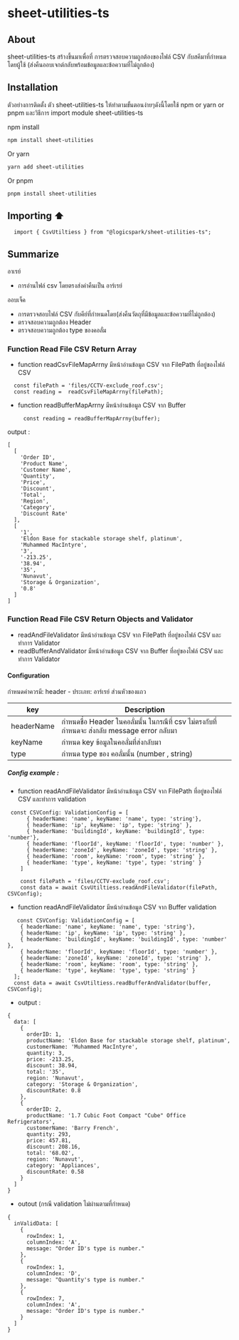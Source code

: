 # sheet-utilities-ts

## About
sheet-utilities-ts สร้างขึ้นมาเพื่อที่ การตรวจสอบความถูกต้องของไฟล์ CSV กับสคีมาที่กำหนดโดยผู้ใช้ (ส่งคืนออบเจกต์กลับพร้อมข้อมูลและข้อความที่ไม่ถูกต้อง)


## Installation

ตัวอย่างการติดตั้ง ตัว sheet-utilities-ts ให้ทำตามขั้นตอนง่ายๆดังนี้โดยใช้ npm or yarn or pnpm และวิธีการ import module sheet-utilities-ts

npm install

```bash
npm install sheet-utilities
```

Or yarn

```bash
yarn add sheet-utilities
```

Or pnpm

```bash
pnpm install sheet-utilities
```


## Importing ⬆
```
  import { CsvUtiltiess } from "@logicspark/sheet-utilities-ts";
```



## Summarize
อาเรย์
 - การอ่านไฟล์ csv โดยตรงส่งค่าคืนเป็น อาร์เรย์

ออบเจ็ค
 - การตรวจสอบไฟล์ CSV กับคีย์ที่กำหนดโดย(ส่งคืนวัตถุที่มีข้อมูลและข้อความที่ไม่ถูกต้อง)
- ตรวจสอบความถูกต้อง Header
- ตรวจสอบความถูกต้อง type ของคอลั่ม

### Function Read File CSV Return Array

- function readCsvFileMapArrny มีหน้าอ่านข้อมูล CSV จาก FilePath ที่อยู่ของไฟล์ CSV
```
  const filePath = 'files/CCTV-exclude_roof.csv';
  const reading =  readCsvFileMapArrny(filePath);
```
- function readBufferMapArrny มีหน้าอ่านข้อมูล CSV จาก Buffer
```
     const reading = readBufferMapArrny(ฺbuffer);
```

output :
```
[
  [
    'Order ID',
    'Product Name',
    'Customer Name',
    'Quantity',
    'Price',
    'Discount',
    'Total',
    'Region',
    'Category',
    'Discount Rate'
  ],
  [
    '1',
    'Eldon Base for stackable storage shelf, platinum',
    'Muhammed MacIntyre',
    '3',
    '-213.25',
    '38.94',
    '35',
    'Nunavut',
    'Storage & Organization',
    '0.8'
  ]
]
```
### Function Read File CSV Return Objects and Validator

- readAndFileValidator มีหน้าอ่านข้อมูล CSV จาก FilePath ที่อยู่ของไฟล์ CSV และทำการ Validator
- readBufferAndValidator มีหน้าอ่านข้อมูล CSV จาก Buffer ที่อยู่ของไฟล์ CSV และทำการ Validator

#### Configuration 
กำหนดค่าควรมี:
header - ประเภท: อาร์เรย์ ส่วนหัวของแถว 




| key             | Description                                                                |
| ----------------- | ------------------------------------------------------------------ |
| headerName|  กำหนดชื่อ Header ในคอลั่มนั้น ในกรณีที่ csv ไม่ตรงกับที่กำหนดจะ ส่งกลับ message error กลับมา |
| keyName | กำหนด key ข้อมูลในคอลั่มที่ส่งกลับมา |
|type | กำหนด type ของ คอลั่มนั้น (number , string) |

##### Config example :
  - function readAndFileValidator มีหน้าอ่านข้อมูล CSV จาก FilePath ที่อยู่ของไฟล์ CSV และทำการ validation
  
```
 const CSVConfig: ValidationConfig = [
      { headerName: 'name', keyName: 'name', type: 'string'},
      { headerName: 'ip', keyName: 'ip', type: 'string' },
      { headerName: 'buildingId', keyName: 'buildingId', type: 'number'},
      { headerName: 'floorId', keyName: 'floorId', type: 'number' },
      { headerName: 'zoneId', keyName: 'zoneId', type: 'string' },
      { headerName: 'room', keyName: 'room', type: 'string' },
      { headerName: 'type', keyName: 'type', type: 'string' }
    ]

    const filePath = 'files/CCTV-exclude_roof.csv';
    const data = await CsvUtiltiess.readAndFileValidator(filePath, CSVConfig);
```
  - function readAndFileValidator มีหน้าอ่านข้อมูล CSV จาก   Buffer validation
```
   const CSVConfig: ValidationConfig = [
    { headerName: 'name', keyName: 'name', type: 'string'},
    { headerName: 'ip', keyName: 'ip', type: 'string' },
    { headerName: 'buildingId', keyName: 'buildingId', type: 'number' },
    { headerName: 'floorId', keyName: 'floorId', type: 'number' },
    { headerName: 'zoneId', keyName: 'zoneId', type: 'string' },
    { headerName: 'room', keyName: 'room', type: 'string' },
    { headerName: 'type', keyName: 'type', type: 'string' }
  ];
  const data = await CsvUtiltiess.readBufferAndValidator(buffer, CSVConfig);
```

- output :
```
{
  data: [
    {
      orderID: 1,
      productName: 'Eldon Base for stackable storage shelf, platinum',
      customerName: 'Muhammed MacIntyre',
      quantity: 3,
      price: -213.25,
      discount: 38.94,
      total: '35',
      region: 'Nunavut',
      category: 'Storage & Organization',
      discountRate: 0.8
    },
    {
      orderID: 2,
      productName: '1.7 Cubic Foot Compact "Cube" Office Refrigerators',
      customerName: 'Barry French',
      quantity: 293,
      price: 457.81,
      discount: 208.16,
      total: '68.02',
      region: 'Nunavut',
      category: 'Appliances',
      discountRate: 0.58
    }
  ]
}
```
- outout (กรณี validation ไม่ผ่านตามที่กำหนด)
```
{
  inValidData: [
    {
      rowIndex: 1,
      columnIndex: 'A',
      message: "Order ID's type is number."
    },
    {
      rowIndex: 1,
      columnIndex: 'D',
      message: "Quantity's type is number."
    },
    {
      rowIndex: 7,
      columnIndex: 'A',
      message: "Order ID's type is number."
    }
  ]
}
```

